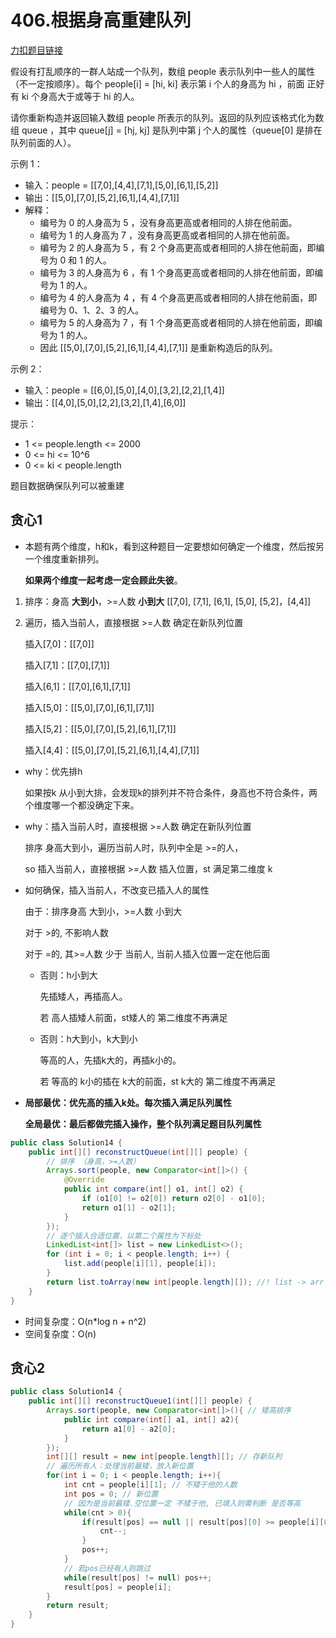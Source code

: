 # 406.根据身高重建队列

[力扣题目链接](https://leetcode-cn.com/problems/queue-reconstruction-by-height/)

假设有打乱顺序的一群人站成一个队列，数组 people 表示队列中一些人的属性（不一定按顺序）。每个 people[i] = [hi, ki] 表示第 i 个人的身高为 hi ，前面 正好 有 ki 个身高大于或等于 hi 的人。

请你重新构造并返回输入数组 people 所表示的队列。返回的队列应该格式化为数组 queue ，其中 queue[j] = [hj, kj] 是队列中第 j 个人的属性（queue[0] 是排在队列前面的人）。

示例 1：
* 输入：people = [[7,0],[4,4],[7,1],[5,0],[6,1],[5,2]]
* 输出：[[5,0],[7,0],[5,2],[6,1],[4,4],[7,1]]
* 解释：
    * 编号为 0 的人身高为 5 ，没有身高更高或者相同的人排在他前面。
    * 编号为 1 的人身高为 7 ，没有身高更高或者相同的人排在他前面。
    * 编号为 2 的人身高为 5 ，有 2 个身高更高或者相同的人排在他前面，即编号为 0 和 1 的人。
    * 编号为 3 的人身高为 6 ，有 1 个身高更高或者相同的人排在他前面，即编号为 1 的人。
    * 编号为 4 的人身高为 4 ，有 4 个身高更高或者相同的人排在他前面，即编号为 0、1、2、3 的人。
    * 编号为 5 的人身高为 7 ，有 1 个身高更高或者相同的人排在他前面，即编号为 1 的人。
    * 因此 [[5,0],[7,0],[5,2],[6,1],[4,4],[7,1]] 是重新构造后的队列。

示例 2：
* 输入：people = [[6,0],[5,0],[4,0],[3,2],[2,2],[1,4]]
* 输出：[[4,0],[5,0],[2,2],[3,2],[1,4],[6,0]]

提示：

* 1 <= people.length <= 2000
* 0 <= hi <= 10^6
* 0 <= ki < people.length

题目数据确保队列可以被重建

## 贪心1

+ 本题有两个维度，h和k，看到这种题目一定要想如何确定一个维度，然后按另一个维度重新排列。 

  **如果两个维度一起考虑一定会顾此失彼**。 


1. 排序：身高 **大到小**，\>=人数 **小到大**
   [[7,0], [7,1], [6,1], [5,0], [5,2]，[4,4]]

2. 遍历，插入当前人，直接根据 >=人数 确定在新队列位置

   插入[7,0]：[[7,0]]

   插入[7,1]：[[7,0],[7,1]]

   插入[6,1]：[[7,0],[6,1],[7,1]]

   插入[5,0]：[[5,0],[7,0],[6,1],[7,1]]

   插入[5,2]：[[5,0],[7,0],[5,2],[6,1],[7,1]]

   插入[4,4]：[[5,0],[7,0],[5,2],[6,1],[4,4],[7,1]] 

+ why：优先排h

  如果按k 从小到大排，会发现k的排列并不符合条件，身高也不符合条件，两个维度哪一个都没确定下来。

+ why：插入当前人时，直接根据 >=人数 确定在新队列位置

  排序 身高大到小，遍历当前人时，队列中全是 >=的人，

  so 插入当前人，直接根据 >=人数 插入位置，st 满足第二维度 k

+ 如何确保，插入当前人，不改变已插入人的属性

  由于：排序身高  大到小，>=人数 小到大

  对于 >的, 不影响人数

  对于 =的, 其>=人数 少于 当前人, 当前人插入位置一定在他后面

  + 否则：h小到大 

    先插矮人，再插高人。

    若 高人插矮人前面，st矮人的 第二维度不再满足

  + 否则：h大到小，k大到小 

    等高的人，先插k大的，再插k小的。

    若 等高的 k小的插在 k大的前面，st k大的 第二维度不再满足

+ **局部最优：优先高的插入k处。每次插入满足队列属性**

  **全局最优：最后都做完插入操作，整个队列满足题目队列属性**

```java
public class Solution14 {
    public int[][] reconstructQueue(int[][] people) {
        // 排序 （身高，>=人数） 
        Arrays.sort(people, new Comparator<int[]>() {
            @Override
            public int compare(int[] o1, int[] o2) {
                if (o1[0] != o2[0]) return o2[0] - o1[0]; 
                return o1[1] - o2[1]; 
            }
        });
        // 逐个插入合适位置，以第二个属性为下标处
        LinkedList<int[]> list = new LinkedList<>();
        for (int i = 0; i < people.length; i++) {
            list.add(people[i][1], people[i]);
        }
        return list.toArray(new int[people.length][]); //! list -> arr
    } 
} 
```
* 时间复杂度：O(n*log n + n^2)
* 空间复杂度：O(n)

  

## 贪心2

```java
public class Solution14 {
    public int[][] reconstructQueue1(int[][] people) {
        Arrays.sort(people, new Comparator<int[]>(){ // 矮高排序
            public int compare(int[] a1, int[] a2){
                return a1[0] - a2[0];
            }
        });
        int[][] result = new int[people.length][]; // 存新队列
        // 遍历所有人：处理当前最矮，放入新位置
        for(int i = 0; i < people.length; i++){
            int cnt = people[i][1]; // 不矮于他的人数
            int pos = 0; // 新位置
            // 因为是当前最矮.空位置一定 不矮于他, 已填入则需判断 是否等高
            while(cnt > 0){
                if(result[pos] == null || result[pos][0] >= people[i][0]){ // 不矮于他
                    cnt--;
                }
                pos++;
            }
            // 若pos已经有人则跳过
            while(result[pos] != null) pos++;
            result[pos] = people[i];
        }
        return result;
    }  
}
```